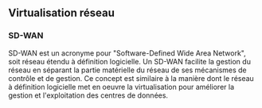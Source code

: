 ## Virtualisation réseau

### SD-WAN

SD-WAN est un acronyme pour "Software-Defined Wide Area Network", soit réseau étendu à définition
logicielle. Un SD-WAN facilite la gestion du réseau en séparant la partie matérielle du réseau de
ses mécanismes de contrôle et de gestion. Ce concept est similaire à la manière dont le réseau à
définition logicielle met en oeuvre la virtualisation pour améliorer la gestion et l'exploitation
des centres de données.
